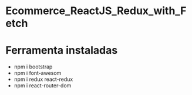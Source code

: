 # Ecommerce_ReactJS_Redux_with_Fetch
 

 # Ferramenta instaladas
 - npm i bootstrap
 - npm i font-awesom
 - npm i redux react-redux
 - npm i react-router-dom
